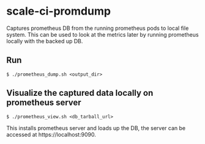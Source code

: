 # scale-ci-promdump

Captures prometheus DB from the running prometheus pods to local file system. This can be used to look at the metrics later by running prometheus locally with the backed up DB.

## Run
```
$ ./prometheus_dump.sh <output_dir>
```

## Visualize the captured data locally on prometheus server
```
$ ./prometheus_view.sh <db_tarball_url>
```
This installs prometheus server and loads up the DB, the server can be accessed at https://localhost:9090.
